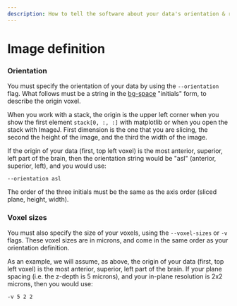 ```yaml
---
description: How to tell the software about your data's orientation & resolution
---
```


# Image definition

### Orientation

You must specify the orientation of your data by using the `--orientation` flag. What follows must be a string in the [bg-space](https://github.com/brainglobe/bg-space) "initials" form, to describe the origin voxel.

When you work with a stack, the origin is the upper left corner when you show the first element `stack[0, :, :]` with matplotlib or when you open the stack with ImageJ. First dimension is the one that you are slicing, the second the height of the image, and the third the width of the image.

If the origin of your data \(first, top left voxel\) is the most anterior, superior, left part of the brain, then the orientation string would be "asl" \(anterior, superior, left\), and you would use: 

```text
--orientation asl
```

The order of the three initials must be the same as the axis order \(sliced plane, height, width\).

### Voxel sizes

You must also specify the size of your voxels, using the `--voxel-sizes` or `-v` flags. These voxel sizes are in microns, and come in the same order as your orientation definition. 

As an example, we will assume, as above, the origin of your data \(first, top left voxel\) is the most anterior, superior, left part of the brain. If your plane spacing \(i.e. the z-depth is 5 microns\), and your in-plane resolution is 2x2 microns, then you would use:  


```text
-v 5 2 2
```

